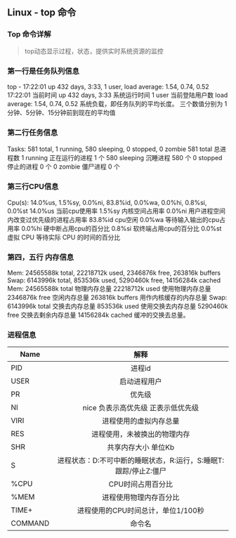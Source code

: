 ## Linux - top 命令

### Top 命令详解

>top动态显示过程，状态，提供实时系统资源的监控

### 第一行是任务队列信息

top - 17:22:01 up 432 days,  3:33,  1 user,  load average: 1.54, 0.74, 0.52
17:22:01 当前时间
up 432 days,  3:33 系统运行时间
1 user  当前登陆用户数
load average: 1.54, 0.74, 0.52  系统负载，即任务队列的平均长度。 三个数值分别为  1分钟、5分钟、15分钟前到现在的平均值

### 第二行任务信息

Tasks: 581 total,   1 running, 580 sleeping,   0 stopped,   0 zombie
581 total 总进程数
1 running  正在运行的进程 1 个
580 sleeping  沉睡进程 580 个
0 stopped   停止的进程 0 个
0 zombie  僵尸进程 0 个

### 第三行CPU信息

Cpu(s): 14.0%us,  1.5%sy,  0.0%ni, 83.8%id,  0.0%wa,  0.0%hi,  0.8%si,  0.0%st
14.0%us  当前cpu使用率
1.5%sy  内核空间占用率
0.0%ni  用户进程空间内改变过优先级的进程占用率
83.8%id  cpu空闲
0.0%wa  等待输入输出的cpu占用率
0.0%hi  硬中断占用cpu的百分比
0.8%si 软终端占用cpu的百分比
0.0%st 虚拟 CPU 等待实际 CPU 的时间的百分比

### 第四，五行 内存信息

Mem:  24565588k total, 22218712k used,  2346876k free,   263816k buffers
Swap:  6143996k total,   853536k used,  5290460k free, 14156284k cached
Mem:  24565588k total 物理内存总量
22218712k used  使用物理内存总量
2346876k free  空闲内存总量
263816k buffers 用作内核缓存的内存总量
Swap:  6143996k total 交换去内存总量
853536k used 使用交换去内存总量
5290460k free 交换去剩余内存总量
14156284k cached 缓冲的交换去总量。

### 进程信息

|Name|解释|
|----|:--:|
|PID|进程id|
|USER|启动进程用户|
|PR|优先级|
|NI|nice 负表示高优先级 正表示低优先级|
|VIRI|进程使用的虚拟内存总量|
|RES|进程使用，未被换出的物理内存|
|SHR|共享内存大小 单位Kb|
|S|进程状态：D:不可中断的睡眠状态，R:运行，S:睡眠T:跟踪/停止Z:僵尸|
|%CPU|CPU时间占用百分比|
|%MEM|进程使用物理内存百分比|
|TIME+|进程使用的CPU时间总计，单位1/100秒|
|COMMAND|命令名|
